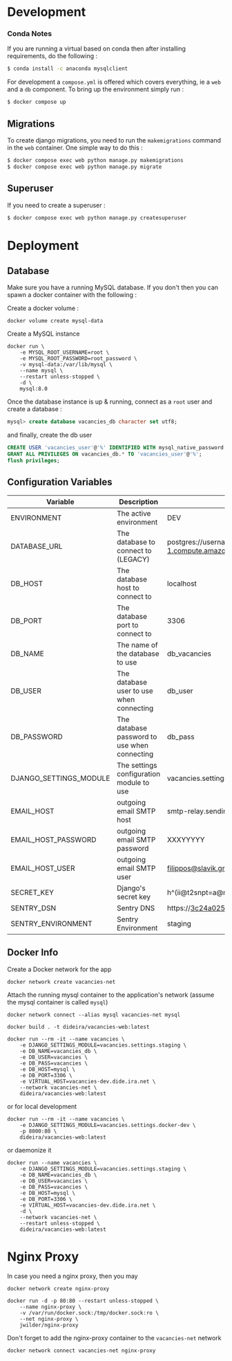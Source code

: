# Development

### Conda Notes

If you are running a virtual based on conda then after installing
requirements, do the following :

```bash
$ conda install -c anaconda mysqlclient
```

For development a `compose.yml` is offered which covers everything, ie 
a `web` and a `db` component. To bring up the environment simply run :

```bash
$ docker compose up
```

## Migrations

To create django migrations, you need to run the `makemigrations` command
in the `web` container. One simple way to do this :

```bash
$ docker compose exec web python manage.py makemigrations
$ docker compose exec web python manage.py migrate
```

## Superuser

If you need to create a superuser :

```bash
$ docker compose exec web python manage.py createsuperuser
```

# Deployment

## Database


Make sure you have a running MySQL database. If you don't then
you can spawn a docker container with the following :

Create a docker volume :
```commandline
docker volume create mysql-data
```

Create a MySQL instance
```commandline
docker run \
    -e MYSQL_ROOT_USERNAME=root \
    -e MYSQL_ROOT_PASSWORD=root_password \
    -v mysql-data:/var/lib/mysql \
    --name mysql \
    --restart unless-stopped \
    -d \
    mysql:8.0
```

Once the database instance is up & running, connect as a `root`
user and create a database :

```sql
mysql> create database vacancies_db character set utf8;
```

and finally, create the db user

```sql
CREATE USER 'vacancies_user'@'%' IDENTIFIED WITH mysql_native_password BY 'XXXXXXXXXX';
GRANT ALL PRIVILEGES ON vacancies_db.* TO 'vacancies_user'@'%';
flush privileges;
```
## Configuration Variables

| Variable               | Description                                  | Example                                                                                             |
|------------------------|----------------------------------------------|-----------------------------------------------------------------------------------------------------|
| ENVIRONMENT            | The active environment                       | DEV                                                                                                 |
| DATABASE_URL           | The database to connect to (LEGACY)          | postgres://username:password@ec2-34-247-118-233.eu-west-1.compute.amazonaws.com:5432/d8feahfemc1tmm |
| DB_HOST                | The database host to connect to              | localhost                                                                                           |
| DB_PORT                | The database port to connect to              | 3306                                                                                                |
| DB_NAME                | The name of the database to use              | db_vacancies                                                                                        |
| DB_USER                | The database user to use when connecting     | db_user                                                                                             |
| DB_PASSWORD            | The database password to use when connecting | db_pass                                                                                             |
| DJANGO_SETTINGS_MODULE | The settings configuration module to use     | vacancies.settings.staging                                                                          |
| EMAIL_HOST             | outgoing email SMTP host                     | smtp-relay.sendinblue.com                                                                           | 
| EMAIL_HOST_PASSWORD    | outgoing email SMTP password                 | XXXYYYYY                                                                                            |
| EMAIL_HOST_USER        | outgoing email SMTP user                     | filippos@slavik.gr                                                                                  |
| SECRET_KEY             | Django's secret key                          | h^(ii@t2snpt=a@n0!c)hqnsedz_2gy%lzgf0vrt23_vx(t675                                                  |
| SENTRY_DSN             | Sentry DNS                                   | https://3c24a0255f07425091a81a493176956f@o521881.ingest.sentry.io/5632525                           |
| SENTRY_ENVIRONMENT     | Sentry Environment                           | staging                                                                                             |

## Docker Info

Create a Docker network for the app
```commandline
docker network create vacancies-net
```

Attach the running mysql container to the application's network (assume the mysql container is called `mysql`)

```commandline
docker network connect --alias mysql vacancies-net mysql
```
```commandline
docker build . -t dideira/vacancies-web:latest
```

```commandline
docker run --rm -it --name vacancies \
    -e DJANGO_SETTINGS_MODULE=vacancies.settings.staging \
    -e DB_NAME=vacancies_db \
    -e DB_USER=vacancies \
    -e DB_PASS=vacancies \
    -e DB_HOST=mysql \
    -e DB_PORT=3306 \
    -e VIRTUAL_HOST=vacancies-dev.dide.ira.net \
    --network vacancies-net \
    dideira/vacancies-web:latest
```

or for local development

```commandline
docker run --rm -it --name vacancies \
    -e DJANGO_SETTINGS_MODULE=vacancies.settings.docker-dev \
    -p 8000:80 \
    dideira/vacancies-web:latest
```

or daemonize it
```commandline
docker run --name vacancies \
    -e DJANGO_SETTINGS_MODULE=vacancies.settings.staging \
    -e DB_NAME=vacancies_db \
    -e DB_USER=vacancies \
    -e DB_PASS=vacancies \
    -e DB_HOST=mysql \
    -e DB_PORT=3306 \
    -e VIRTUAL_HOST=vacancies-dev.dide.ira.net \
    -d \
    --network vacancies-net \
    --restart unless-stopped \
    dideira/vacancies-web:latest
```

# Nginx Proxy

In case you need a nginx proxy, then you may

```commandline
docker network create nginx-proxy
```

```commandline
docker run -d -p 80:80 --restart unless-stopped \
    --name nginx-proxy \
    -v /var/run/docker.sock:/tmp/docker.sock:ro \
    --net nginx-proxy \
    jwilder/nginx-proxy
```

Don't forget to add the nginx-proxy container to the `vacancies-net` network
```commandline
docker network connect vacancies-net nginx-proxy
```